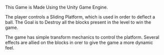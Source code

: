 This Game is Made Using the Unity Game Engine.

The player controls a Sliding Platform, which is used in order to deflect a ball.
The Goal is to Destroy all the blocks present in the level to win the game.

The game has simple transform mechanics to control the platform.
Several effects are allied on the blocks in orer to give the game a more dynamic feel.
